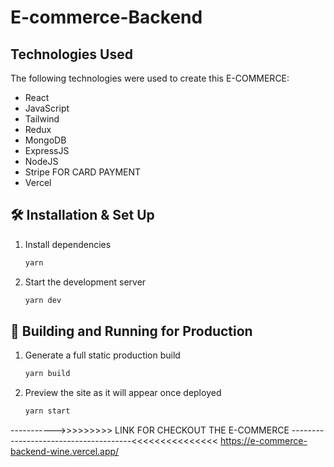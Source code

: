# E-commerce-Backend



## Technologies Used

The following technologies were used to create this E-COMMERCE:


- React
- JavaScript
- Tailwind
- Redux
- MongoDB
- ExpressJS
- NodeJS
- Stripe FOR CARD PAYMENT
- Vercel



## 🛠 Installation & Set Up


1. Install dependencies

   ```sh
   yarn
   ```

2. Start the development server

   ```sh
   yarn dev
   ```

## 🚀 Building and Running for Production

1. Generate a full static production build

   ```sh
   yarn build
   ```

1. Preview the site as it will appear once deployed

   ```sh
   yarn start
   ```

----------->>>>>>>>> LINK FOR CHECKOUT THE E-COMMERCE --------------------------------------<<<<<<<<<<<<<<<
https://e-commerce-backend-wine.vercel.app/

